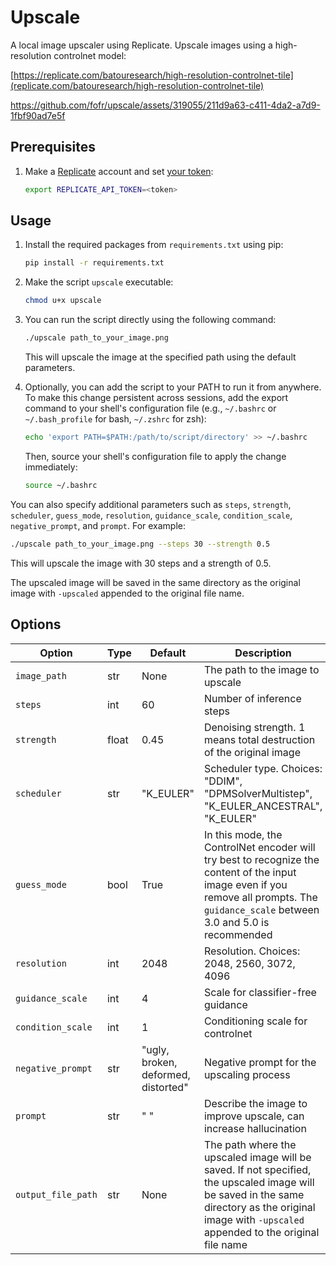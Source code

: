 # Upscale

A local image upscaler using Replicate. Upscale images using a high-resolution controlnet model:

[https://replicate.com/batouresearch/high-resolution-controlnet-tile](replicate.com/batouresearch/high-resolution-controlnet-tile)

https://github.com/fofr/upscale/assets/319055/211d9a63-c411-4da2-a7d9-1fbf90ad7e5f



## Prerequisites

1. Make a [Replicate](https://replicate.com) account and set [your token](https://replicate.com/account/api-tokens):

   ```sh
   export REPLICATE_API_TOKEN=<token>
   ```

## Usage

1. Install the required packages from `requirements.txt` using pip:

   ```sh
   pip install -r requirements.txt
   ```

2. Make the script `upscale` executable:

   ```sh
   chmod u+x upscale
   ```

3. You can run the script directly using the following command:

   ```sh
   ./upscale path_to_your_image.png
   ```

   This will upscale the image at the specified path using the default parameters.

4. Optionally, you can add the script to your PATH to run it from anywhere. To make this change persistent across sessions, add the export command to your shell's configuration file (e.g., `~/.bashrc` or `~/.bash_profile` for bash, `~/.zshrc` for zsh):

   ```sh
   echo 'export PATH=$PATH:/path/to/script/directory' >> ~/.bashrc
   ```

   Then, source your shell's configuration file to apply the change immediately:

   ```sh
   source ~/.bashrc
   ```

You can also specify additional parameters such as `steps`, `strength`, `scheduler`, `guess_mode`, `resolution`, `guidance_scale`, `condition_scale`, `negative_prompt`, and `prompt`. For example:

```sh
./upscale path_to_your_image.png --steps 30 --strength 0.5
```

This will upscale the image with 30 steps and a strength of 0.5.

The upscaled image will be saved in the same directory as the original image with `-upscaled` appended to the original file name.

## Options

Option|Type|Default|Description|
---|---|---|---|
`image_path`|str|None|The path to the image to upscale|
`steps`|int|60|Number of inference steps|
`strength`|float|0.45|Denoising strength. 1 means total destruction of the original image|
`scheduler`|str|"K_EULER"|Scheduler type. Choices: "DDIM", "DPMSolverMultistep", "K_EULER_ANCESTRAL", "K_EULER"|
`guess_mode`|bool|True|In this mode, the ControlNet encoder will try best to recognize the content of the input image even if you remove all prompts. The `guidance_scale` between 3.0 and 5.0 is recommended|
`resolution`|int|2048|Resolution. Choices: 2048, 2560, 3072, 4096|
`guidance_scale`|int|4|Scale for classifier-free guidance|
`condition_scale`|int|1|Conditioning scale for controlnet|
`negative_prompt`|str|"ugly, broken, deformed, distorted"|Negative prompt for the upscaling process|
`prompt`|str|" "|Describe the image to improve upscale, can increase hallucination|
`output_file_path`|str|None|The path where the upscaled image will be saved. If not specified, the upscaled image will be saved in the same directory as the original image with `-upscaled` appended to the original file name|
